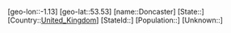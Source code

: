 ﻿---
location: [53.53,-1.13]
type: City
tags:
- geo/City


SpocWebEntityId: 29840
isDeleted: false
confidential: public

---
[geo-lon::-1.13]
[geo-lat::53.53]
[name::Doncaster]
[State::]
[Country::[United_Kingdom](geo/Continent/Europe/United_Kingdom.md)]
[StateId::]
[Population::]
[Unknown::]

